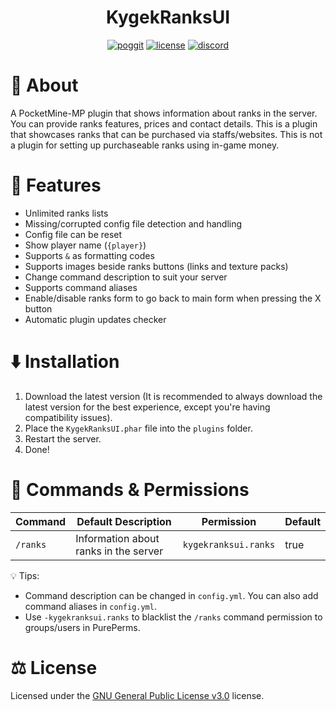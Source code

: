 <h1 align="center">KygekRanksUI</h1>

<p align="center">
<a href="https://poggit.pmmp.io/p/KygekRanksUI"><img src="https://poggit.pmmp.io/shield.dl.total/KygekRanksUI?style=for-the-badge" alt="poggit" /></a>
<a href="https://github.com/thebigcrafter/KygekRanksUI/blob/main/LICENSE"><img src="https://img.shields.io/github/license/thebigcrafter/KygekRanksUI?style=for-the-badge" alt="license" /></a>
<a href="https://discord.gg/cEXW8uK6QA"><img src="https://img.shields.io/discord/970294579372912700?color=7289DA&label=discord&logo=discord&style=for-the-badge" alt="discord" /></a>
</p>

# 📖 About

A PocketMine-MP plugin that shows information about ranks in the server. You can provide ranks features, prices and contact details. This is a plugin that showcases ranks that can be purchased via staffs/websites. This is not a plugin for setting up purchaseable ranks using in-game money.

# 🧩 Features

- Unlimited ranks lists
- Missing/corrupted config file detection and handling
- Config file can be reset
- Show player name (`{player}`)
- Supports `&` as formatting codes
- Supports images beside ranks buttons (links and texture packs)
- Change command description to suit your server
- Supports command aliases
- Enable/disable ranks form to go back to main form when pressing the X button
- Automatic plugin updates checker

# ⬇️ Installation

1. Download the latest version (It is recommended to always download the latest version for the best experience, except you're having compatibility issues).
2. Place the `KygekRanksUI.phar` file into the `plugins` folder.
3. Restart the server.
4. Done!

# 📜 Commands & Permissions

| Command | Default Description | Permission | Default |
| --- | --- | --- | --- |
| `/ranks` | Information about ranks in the server | `kygekranksui.ranks` | true |

💡 Tips:
- Command description can be changed in `config.yml`. You can also add command aliases in `config.yml`.
- Use `-kygekranksui.ranks` to blacklist the `/ranks` command permission to groups/users in PurePerms.

# ⚖️ License

Licensed under the [GNU General Public License v3.0](https://github.com/thebigcrafter/KygekRanksUI/blob/main/LICENSE) license.

